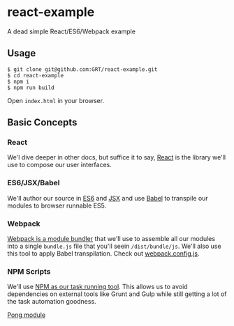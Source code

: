 # react-example
A dead simple React/ES6/Webpack example

## Usage

```
$ git clone git@github.com:GRT/react-example.git
$ cd react-example
$ npm i
$ npm run build
```
Open `index.html` in your browser.

## Basic Concepts

### React
We'l dive deeper in other docs, but suffice it to say, [React](https://facebook.github.io/react/) is the library we'll use to compose our user interfaces.

### ES6/JSX/Babel
We'll author our source in [ES6](https://nodejs.org/en/docs/es6/) and [JSX](https://facebook.github.io/react/docs/jsx-in-depth.html) and use [Babel](https://babeljs.io/) to transpile our modules to browser runnable ES5.

### Webpack
[Webpack is a module bundler](https://webpack.github.io/) that we'll use to assemble all our modules into a single `bundle.js` file that you'll seein `/dist/bundle/js`.
We'll also use this tool to apply Babel transpilation. Check out [webpack.config.js](https://github.com/GRT/react-example/blob/master/webpack.config.js).

### NPM Scripts
We'll use [NPM as our task running tool](https://docs.npmjs.com/misc/scripts).  This allows us to avoid dependencies on external tools like Grunt and Gulp while still getting a lot of the task automation goodness. 


[Pong module](https://github.com/ohall/react-pong)